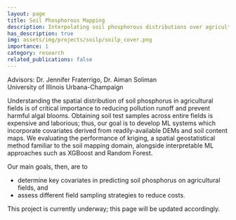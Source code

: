 ```yaml
---
layout: page
title: Soil Phosphorous Mapping
description: Interpolating soil phosphorous distributions over agricultural fields in Illinois.
has_description: true
img: assets/img/projects/soilp/soilp_cover.png
importance: 1
category: research
related_publications: false
---
```

Advisors: Dr. Jennifer Fraterrigo, Dr. Aiman Soliman  
University of Illinois Urbana-Champaign
  
Understanding the spatial distribution of soil phosphorus in agricultural fields is of critical importance to reducing pollution runoff and prevent harmful algal blooms. Obtaining soil test samples across entire fields is expensive and laborious; thus, our goal is to develop ML systems which incorporate covariates derived from readily-available DEMs and soil content maps. We evaluating the performance of kriging, a spatial geostatistical method familiar to the soil mapping domain, alongside interpretable ML approaches such as XGBoost and Random Forest. 
  
Our main goals, then, are to
- determine key covariates in predicting soil phosphorus on agricultural fields, and
- assess different field sampling strategies to reduce costs. 
  
This project is currently underway; this page will be updated accordingly.
